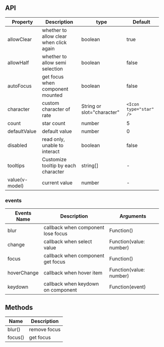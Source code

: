 ## API

| Property | Description | type | Default |
| -------- | ----------- | ---- | ------- |
| allowClear | whether to allow clear when click again | boolean | true |
| allowHalf | whether to allow semi selection | boolean | false |
| autoFocus | get focus when component mounted | boolean | false |
| character | custom character of rate | String or slot="character" | `<Icon type="star" />` |
| count | star count | number | 5 |
| defaultValue | default value | number | 0 |
| disabled | read only, unable to interact | boolean | false |
| tooltips | Customize tooltip by each character | string\[] | - |
| value(v-model) | current value | number | - |


### events
| Events Name | Description | Arguments |
| --- | --- | --- |
| blur | callback when component lose focus | Function() | - |
| change | callback when select value | Function(value: number) | - |
| focus | callback when component get focus | Function() | - |
| hoverChange | callback when hover item | Function(value: number) | - |
| keydown | callback when keydown on component | Function(event) | - |

## Methods

| Name | Description |
| ---- | ----------- |
| blur() | remove focus |
| focus() | get focus |
